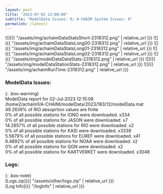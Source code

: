 ```yaml
---
layout: post
title: "2023-07-02 12:00:00"
subtitle: "ModelData Issues: 9; A-CHAIM System Issues: 0"
permalink: /latest/
---
```


![]({{ "/assets/img/achaimDataStatsShort-2318312.png" | relative_url }})
![]({{ "/assets/img/achaimDataStatsLong00-2318312.png" | relative_url }})
![]({{ "/assets/img/achaimDataStatsLong01-2318312.png" | relative_url }})
![]({{ "/assets/img/achaimDataStatsLong02-2318312.png" | relative_url }})
![]({{ "/assets/img/modelDataDataStats-2318312.png" | relative_url }})
![]({{ "/assets/img/modelDataStationStats-2318312.png" | relative_url }})
![]({{ "/assets/img/achaimRunTime-2318312.png" | relative_url }})


### ModelData Issues:  
  
{: .box-warning}  
 ModelData report for 02-Jul-2023 12:15:08   
 /home2/achaim1/A-CHAIM/modelData/2023/183/12/modelData.mat   
 49.2639% of RIO absoprtion values are finite   
 0% of all possible stations for IONO were downloaded. x334   
 0% of all possible stations for JASON were downloaded. x7   
 14.2857% of all possible stations for RIO were downloaded. x2   
 0% of all possible stations for KASI were downloaded. x3339   
 5.5679% of all possible stations for EUREF were downloaded. x41   
 6.4892% of all possible stations for NOAA were downloaded. x2   
 0% of all possible stations for QGN were downloaded. x2   
 0% of all possible stations for KARTVERKET were downloaded. x3048   
  


### Logs:  
  
{: .box-note}  
[Logs.zip]({{ "/assets/other/logs.zip" | relative_url }})  
[Log Info]({{ "/logInfo" | relative_url }})  
